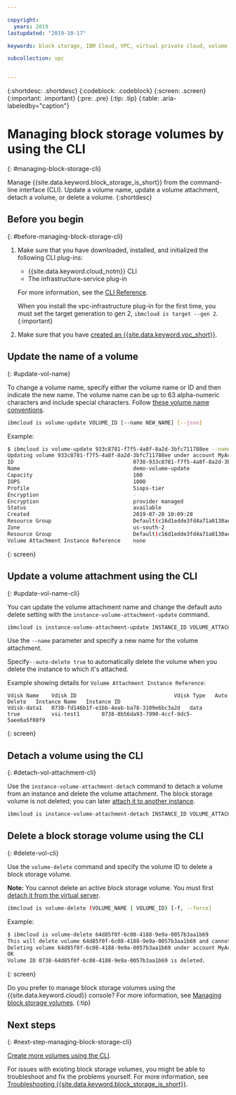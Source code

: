 ```yaml
---

copyright:
  years: 2019
lastupdated: "2019-10-17"

keywords: block storage, IBM Cloud, VPC, virtual private cloud, volume, volume attachment, data storage, virtual server instance, instance

subcollection: vpc


---
```


{:shortdesc: .shortdesc}
{:codeblock: .codeblock}
{:screen: .screen}
{:important: .important}
{:pre: .pre}
{:tip: .tip}
{:table: .aria-labeledby="caption"}

# Managing block storage volumes by using the CLI
{: #managing-block-storage-cli}

Manage {{site.data.keyword.block_storage_is_short}} from the command-line interface (CLI). Update a volume name, update a volume attachment, detach a volume, or delete a volume.
{:shortdesc}

## Before you begin
{: #before-managing-block-storage-cli}

1. Make sure that you have downloaded, installed, and initialized the following CLI plug-ins:
    * {{site.data.keyword.cloud_notm}} CLI
    * The infrastructure-service plug-in

   For more information, see the [CLI Reference](/docs/vpc?topic=vpc-cli-reference).
   
   When you install the vpc-infrastructure plug-in for the first time, you must set the target generation to gen 2, `ibmcloud is target --gen 2`.
   {:important}
   
2. Make sure that you have [created an {{site.data.keyword.vpc_short}}](/docs/vpc?topic=vpc-getting-started).

## Update the name of a volume
{: #update-vol-name}

To change a volume name, specify either the volume name or ID and then indicate the new name. The volume name can be up to 63 alpha-numeric characters and include special characters. Follow [these volume name conventions](/docs/vpc-on-classic-block-storage?topic=vpc-on-classic-block-storage-managing-block-storage#volume-name-conventions).

```bash
ibmcloud is volume-update VOLUME_ID [--name NEW_NAME] [--json]
```

Example:

```bash
$ ibmcloud is volume-update 933c8781-f7f5-4a8f-8a2d-3bfc711788ee --name demo-volume-update
Updating volume 933c8781-f7f5-4a8f-8a2d-3bfc711788ee under account MyAccount 01 as user user1@mycompany.com...
ID                                      0738-933c8781-f7f5-4a8f-8a2d-3bfc711788ee
Name                                    demo-volume-update
Capacity                                100
IOPS                                    1000
Profile                                 5iops-tier
Encryption                              -
Encryption                              provider managed
Status                                  available
Created                                 2019-07-20 10:09:28
Resource Group                          Default(c16d1edde3fd4a71a0130aed371405a0)
Zone                                    us-south-2
Resource Group                          Default(c16d1edde3fd4a71a0130aed371405a0)
Volume Attachment Instance Reference    none
```
{: screen}

## Update a volume attachment using the CLI
{: #update-vol-name-cli}

You can update the volume attachment name and change the default auto delete setting with the `instance-volume-attachment-update` command.

```bash
ibmcloud is instance-volume-attachment-update INSTANCE_ID VOLUME_ATTACHMENT_ID [--name NEW_NAME] [--auto-delete true | false] [--json]
```

Use the `--name` parameter and specify a new name for the volume attachment.

Specify`--auto-delete true` to automatically delete the volume when you delete the instance to which it's attached.

Example showing details for `Volume Attachment Instance Reference`:

```
Vdisk Name    Vdisk ID                               Vdisk Type   Auto Delete   Instance Name   Instance ID
Vdisk-data1   0738-fd146b1f-e1bb-4eab-ba78-3109e6bc3a2d   data         true          vsi-test1       0738-8b56da93-7990-4ccf-9dc5-5aee6a5f08f9
```
{: screen}

## Detach a volume using the CLI
{: #detach-vol-attachment-cli}

Use the `instance-volume-attachment-detach` command to detach a volume from an instance and delete the volume attachment. The block storage volume is not deleted; you can later [attach it to another instance](/docs/vpc?topic=vpc-attaching-block-storage-cli).

```bash
ibmcloud is instance-volume-attachment-detach INSTANCE_ID VOLUME_ATTACHMENT_ID [-f, --force]
```

## Delete a block storage volume using the CLI
{: #delete-vol-cli}

Use the `volume-delete` command and specify the volume ID to delete a block storage volume.

**Note:** You cannot delete an active block storage volume. You must first [detach it from the virtual server](#detach-vol-attachment-cli).

```bash
ibmcloud is volume-delete (VOLUME_NAME | VOLUME_ID) [-f, --force]
```

Example:

```bash
$ ibmcloud is volume-delete 64d85f0f-6c08-4188-9e9a-0057b3aa1b69
This will delete volume 64d85f0f-6c08-4188-9e9a-0057b3aa1b69 and cannot be undone. Continue?> y
Deleting volume 64d85f0f-6c08-4188-9e9a-0057b3aa1b69 under account MyAccount 01 as user user1@mycompany.com...
OK
Volume ID 0738-64d85f0f-6c08-4188-9e9a-0057b3aa1b69 is deleted.
```
{: screen}

Do you prefer to manage block storage volumes using the {{site.data.keyword.cloud}} console? For more information, see [Managing block storage volumes](/docs/vpc?topic=vpc-managing-block-storage).
{:tip}

## Next steps
{: #next-step-managing-block-storage-cli}

[Create more volumes using the CLI](/docs/vpc?topic=vpc-creating-block-storage-cli).

For issues with existing block storage volumes, you might be able to troubleshoot and fix the problems yourself. For more information, see
[Troubleshooting {{site.data.keyword.block_storage_is_short}}](/docs/vpc?topic=vpc-troubleshooting-block-storage).
